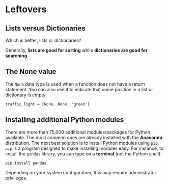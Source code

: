 
# Leftovers

## Lists versus Dictionaries

Which is better, lists or dictionaries?

Generally, **lists are good for sorting** while **dictionaries are good for searching**. 


## The None value

The `None` data type is used when a function does not have a return statement. You can also use it to indicate that some position in a list or dictionary is empty:

    traffic_light = [None, None, 'green']



## Installing additional Python modules

There are more than 75,000 additional modules/packages for Python available. The most common ones are already installed with the **Anaconda** distribution. The next best solution is to install Python modules using `pip`. `pip` is a program designed to make installing modules easy. For instance, to install the `pandas` library, you can type on a **terminal** (not the Python shell):

    pip install pandas

Depending on your system configuration, this may require administrator privileges.
